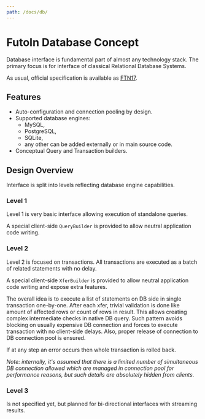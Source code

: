 ```yaml
---
path: /docs/db/
---
```


# FutoIn Database Concept

Database interface is fundamental part of almost any technology stack.
The primary focus is for interface of classical Relational Database Systems.

As usual, official specification is available as [FTN17][].

[FTN17]: https://specs.futoin.org/final/preview/ftn17_if_database.html

## Features

* Auto-configuration and connection pooling by design.
* Supported database engines:
    - MySQL,
    - PostgreSQL,
    - SQLite,
    - any other can be added externally or in main source code.
* Conceptual Query and Transaction builders.

## Design Overview

Interface is split into levels reflecting database engine capabilities.

### Level 1

Level 1 is very basic interface allowing execution of standalone queries.

A special client-side `QueryBuilder` is provided to allow neutral application
code writing.

### Level 2

Level 2 is focused on transactions. All transactions are executed as a batch
of related statements with no delay.

A special client-side `XferBuilder` is provided to allow neutral application
code writing and expose extra features.

The overall idea is to execute a list of statements on DB side in single transaction
one-by-one. After each xfer, trivial validation is done like amount of affected rows
or count of rows in result. This allows creating complex intermediate checks in
native DB query. Such pattern avoids blocking on usually expensive DB connection
and forces to execute transaction with no client-side delays. Also, proper release
of connection to DB connection pool is ensured.

If at any step an error occurs then whole transaction is rolled back.

*Note: internally, it's assumed that there is a limited number of simultaneous
DB connection allowed which are managed in connection pool for performance reasons,
but such details are absolutely hidden from clients.*

### Level 3

Is not specified yet, but planned for bi-directional interfaces with streaming results.


